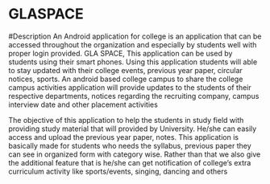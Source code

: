 # GLASPACE
#Description
An Android application for college is an application that can be accessed throughout the organization and especially by students well with proper login provided. GLA SPACE, This application can be used by students using their smart phones. Using this application students will able to stay updated with their college events, previous year paper, circular notices, sports. An android based college campus to share the college campus activities application will provide updates to the students of their respective departments, notices regarding the recruiting company, campus interview date and other placement activities

The objective of this application to help the students in study field with providing study material  that will provided by University. He/she can easily access and upload the previous year paper, notes. This application is basically made for students who needs the syllabus, previous paper they can see in organized form with category wise.
Rather than that we also give the additional feature that is he/she can get notification of   college’s extra curriculum activity like sports/events, singing, dancing and others
